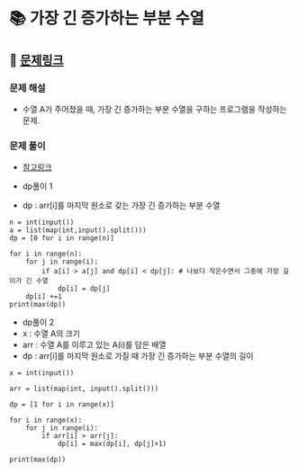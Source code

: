 
# 📚 가장 긴 증가하는 부분 수열

## 📌 [문제링크](https://www.acmicpc.net/problem/11053)

### 문제 해설

- 수열 A가 주어졌을 때, 가장 긴 증가하는 부분 수열을 구하는 프로그램을 작성하는 문제.

### 문제 풀이

- [참고링크](https://seohyun0120.tistory.com/entry/%EA%B0%80%EC%9E%A5-%EA%B8%B4-%EC%A6%9D%EA%B0%80%ED%95%98%EB%8A%94-%EB%B6%80%EB%B6%84-%EC%88%98%EC%97%B4LIS-%EC%99%84%EC%A0%84-%EC%A0%95%EB%B3%B5-%EB%B0%B1%EC%A4%80-%ED%8C%8C%EC%9D%B4%EC%8D%AC)

- dp풀이 1
- dp : arr\[i]를 마지막 원소로 갖는 가장 긴 증가하는 부분 수열
```
n = int(input())
a = list(map(int,input().split()))
dp = [0 for i in range(n)]

for i in range(n):
    for j in range(i):
        if a[i] > a[j] and dp[i] < dp[j]: # 나보다 작은수면서 그중에 가장 길이가 긴 수열
            dp[i] = dp[j]
    dp[i] +=1
print(max(dp))

```

- dp풀이 2
- x : 수열 A의 크기
- arr : 수열 A를 이루고 있는 A(i)를 담은 배열
- dp : arr\[i]를 마지막 원소로 가질 때 가장 긴 증가하는 부분 수열의 길이
```
x = int(input())

arr = list(map(int, input().split()))

dp = [1 for i in range(x)]

for i in range(x):
    for j in range(i):
        if arr[i] > arr[j]:
            dp[i] = max(dp[i], dp[j]+1)

print(max(dp))
```
